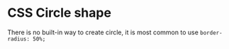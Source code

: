 # CSS Circle shape

There is no built-in way to create circle, it is most common to use `border-radius: 50%;`

